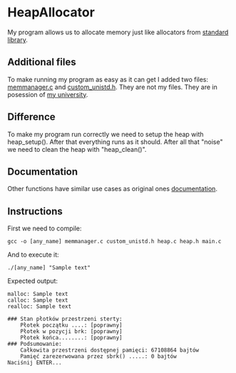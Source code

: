 # HeapAllocator
My program allows us to allocate memory just like allocators from [standard library](https://pl.wikibooks.org/wiki/C/Biblioteka_standardowa/Indeks_tematyczny#stdlib.h).

## Additional files
To make running my program as easy as it can get I added two files: [memmanager.c](memmanager.c) and [custom_unistd.h](custom_unistd.h). They are not my files. They are in posession of [my university](https://p.lodz.pl/). 

## Difference
To make my program run correctly we need to setup the heap with heap_setup(). After that everything runs as it should. After all that "noise" we need to clean the heap with "heap_clean()". 

## Documentation
Other functions have similar use cases as original ones [documentation](https://pl.wikibooks.org/wiki/C/malloc).

## Instructions
First we need to compile:
```
gcc -o [any_name] memmanager.c custom_unistd.h heap.c heap.h main.c
```
And to execute it:
```
./[any_name] "Sample text"
```
Expected output:
```
malloc: Sample text
calloc: Sample text
realloc: Sample text

### Stan płotków przestrzeni sterty:
    Płotek początku ....: [poprawny]
    Płotek w pozycji brk: [poprawny]
    Płotek końca........: [poprawny]
### Podsumowanie: 
    Całkowita przestrzeni dostępnej pamięci: 67108864 bajtów
    Pamięć zarezerwowana przez sbrk() .....: 0 bajtów
Naciśnij ENTER...
```
